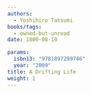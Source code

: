 ```yaml
---
authors:
  - Yoshihiro Tatsumi
books/tags:
  - owned-but-unread
date: 1800-08-10

params:
  isbn13: "9781897299746"
  year: "2009"
title: A Drifting Life
weight: 1
---
```


<!--more-->
